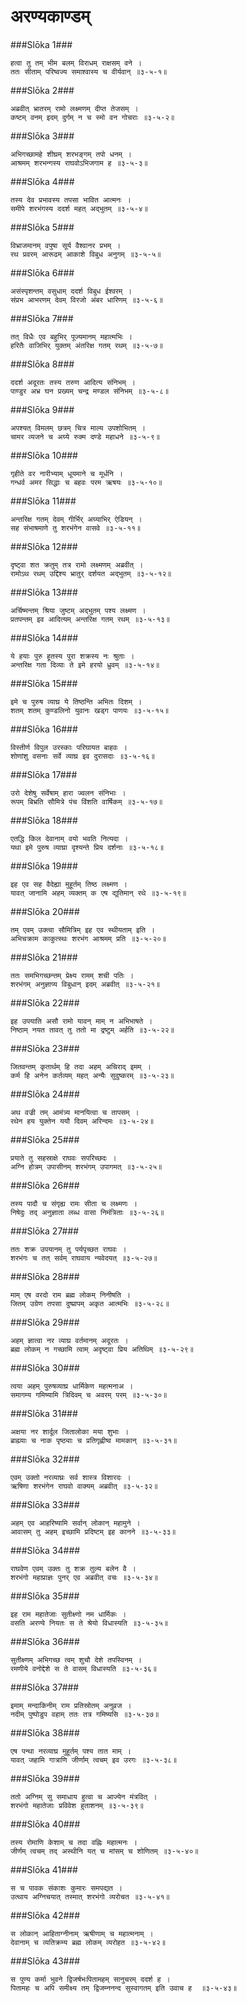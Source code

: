 अरण्यकाण्डम्
===============================


###Slōka 1###


    हत्वा तु तम् भीम बलम् विराधम् राक्षसम् वने ।
    ततः सीताम् परिष्वज्य समाश्वास्य च वीर्यवान् ॥३-५-१॥


###Slōka 2###


    अब्रवीत् भ्रातरम् रामो लक्ष्मणम् दीप्त तेजसम् ।
    कष्टम् वनम् इदम् दुर्गम् न च स्मो वन गोचराः ॥३-५-२॥


###Slōka 3###


    अभिगच्छामहे शीघ्रम् शरभङ्गम् तपो धनम् ।
    आश्रमम् शरभन्गस्य राघवोऽभिजगाम ह ॥३-५-३॥


###Slōka 4###


    तस्य देव प्रभावस्य तपसा भावित आत्मनः ।
    समीपे शरभंगस्य ददर्श महत् अद्भुतम् ॥३-५-४॥


###Slōka 5###


    विभ्राजमानम् वपुषा सूर्य वैश्वानर प्रभम् ।
    रथ प्रवरम् आरूढम् आकाशे विबुध अनुगम् ॥३-५-५॥


###Slōka 6###


    असंस्पृशन्तम् वसुधाम् ददर्श विबुध ईश्वरम् ।
    संप्रभ आभरणम् देवम् विरजो अंबर धारिणम् ॥३-५-६॥


###Slōka 7###


    तत् विधैः एव बहुभिर् पूज्यमानम् महात्मभिः ।
    हरितैः वाजिभिर् युक्तम् अंतरिक्ष गतम् रथम् ॥३-५-७॥


###Slōka 8###


    ददर्श अदूरतः तस्य तरुण आदित्य संनिभम् ।
    पाण्डुर अभ्र घन प्रख्यम् चन्द्र मण्डल संनिभम् ॥३-५-८॥


###Slōka 9###


    अपश्यत् विमलम् छत्रम् चित्र माल्य उपशोभितम् ।
    चामर व्यजने च अग्र्ये रुक्म दण्डे महाधने ॥३-५-९॥


###Slōka 10###


    गृहीते वर नारीभ्याम् धूयमाने च मूर्धनि ।
    गन्धर्व अमर सिद्धाः च बहवः परम ऋषयः ॥३-५-१०॥


###Slōka 11###


    अन्तरिक्ष गतम् देवम् गीर्भिर् अग्र्याभिर् ऐडियन् ।
    सह संभाषमाणे तु शरभंगेन वासवे ॥३-५-११॥


###Slōka 12###


    दृष्ट्वा शत क्रतुम् तत्र रामो लक्ष्मणम् अब्रवीत् ।
    रामोऽथ रथम् उद्दिश्य भ्रातुर् दर्शयत अद्भुतम् ॥३-५-१२॥


###Slōka 13###


    अर्चिष्मन्तम् श्रिया जुष्टम् अद्भुतम् पश्य लक्ष्मण ।
    प्रतपन्तम् इव आदित्यम् अन्तरिक्ष गतम् रथम् ॥३-५-१३॥


###Slōka 14###


    ये हयाः पुरु हूतस्य पुरा शक्रस्य नः श्रुताः ।
    अन्तरिक्ष गता दिव्याः ते इमे हरयो ध्रुवम् ॥३-५-१४॥


###Slōka 15###


    इमे च पुरुष व्याघ्र ये तिष्ठन्ति अभितः दिशम् ।
    शतम् शतम् कुण्डलिनो युवानः खड्ग पाणयः ॥३-५-१५॥


###Slōka 16###


    विस्तीर्ण विपुल उरस्काः परिघायत बाहवः ।
    शोणांशु वसनाः सर्वे व्याघ्र इव दुरासदाः ॥३-५-१६॥


###Slōka 17###


    उरो देशेषु सर्वेषाम् हारा ज्वलन संनिभाः ।
    रूपम् बिभ्रति सौमित्रे पंच विंशति वार्षिकम् ॥३-५-१७॥


###Slōka 18###


    एतद्धि किल देवानाम् वयो भवति नित्यदा ।
    यथा इमे पुरुष व्याघ्रा दृश्यन्ते प्रिय दर्शनाः ॥३-५-१८॥


###Slōka 19###


    इह एव सह वैदेह्या मुहूर्तम् तिष्ठ लक्ष्मण ।
    यावत् जानामि अहम् व्यक्तम् क एष द्युतिमान् रथे ॥३-५-१९॥


###Slōka 20###


    तम् एवम् उक्त्वा सौमित्रिम् इह एव स्थीयताम् इति ।
    अभिचक्राम काकुत्स्थः शरभंग आश्रमम् प्रति ॥३-५-२०॥


###Slōka 21###


    ततः समभिगच्छन्तम् प्रेक्ष्य रामम् शची पतिः ।
    शरभंगम् अनुज्ञाप्य विबुधान् इदम् अब्रवीत् ॥३-५-२१॥


###Slōka 22###


    इह उपयाति असौ रामो यावन् माम् न अभिभाषते ।
    निष्ठाम् नयत तावत् तु ततो मा द्रष्टुम् अर्हति ॥३-५-२२॥


###Slōka 23###


    जितवन्तम् कृतार्थम् हि तदा अहम् अचिराद् इमम् ।
    कर्म हि अनेन कर्तव्यम् महत् अन्यैः सुदुष्करम् ॥३-५-२३॥


###Slōka 24###


    अथ वज्री तम् आमंत्र्य मानयित्वा च तापसम् ।
    रथेन हय युक्तेन ययौ दिवम् अरिन्दमः ॥३-५-२४॥


###Slōka 25###


    प्रयाते तु सहस्राक्षे राघवः सपरिच्छदः ।
    अग्नि होत्रम् उपासीनम् शरभंगम् उपागमत् ॥३-५-२५॥


###Slōka 26###


    तस्य पादौ च संगृह्य रामः सीता च लक्ष्मणः ।
    निषेदुः तद् अनुज्ञाता लब्ध वासा निमंत्रिताः ॥३-५-२६॥


###Slōka 27###


    ततः शक्र उपयानम् तु पर्यपृच्छत राघवः ।
    शरभंगः च तत् सर्वम् राघवाय न्यवेदयत् ॥३-५-२७॥


###Slōka 28###


    माम् एष वरदो राम ब्रह्म लोकम् निनीषति ।
    जितम् उग्रेण तपसा दुष्प्रापम् अकृत आत्मभिः ॥३-५-२८॥


###Slōka 29###


    अहम् ज्ञात्वा नर व्याघ्र वर्तमानम् अदूरतः ।
    ब्रह्म लोकम् न गच्छामि त्वाम् अदृष्ट्वा प्रिय अतिथिम् ॥३-५-२९॥


###Slōka 30###


    त्वया अहम् पुरुषव्याघ्र धार्मिकेण महत्मनाअ ।
    समागम्य गमिष्यामि त्रिदिवम् च अवरम् परम् ॥३-५-३०॥


###Slōka 31###


    अक्षया नर शार्दूल जितालोका मया शुभाः ।
    ब्राह्म्याः च नाक पृष्ठ्याः च प्रतिगृह्णीष्व मामकान् ॥३-५-३१॥


###Slōka 32###


    एवम् उक्तो नरव्याघ्रः सर्व शास्त्र विशारदः ।
    ऋषिणा शरभंगेन राघवो वाक्यम् अब्रवीत् ॥३-५-३२॥


###Slōka 33###


    अहम् एव आहरिष्यामि सर्वान् लोकान् महामुने ।
    आवासम् तु अहम् इच्छामि प्रदिष्टम् इह कानने ॥३-५-३३॥


###Slōka 34###


    राघवेण एवम् उक्तः तु शक्र तुल्य बलेन वै ।
    शरभंगो महाप्राज्ञः पुनर् एव अब्रवीत् वचः ॥३-५-३४॥


###Slōka 35###


    इह राम महातेजाः सुतीक्ष्णो नम धार्मिकः ।
    वसति अरण्ये नियतः स ते श्रेयो विधास्यति ॥३-५-३५॥


###Slōka 36###


    सुतीक्ष्णम् अभिगच्छ त्वम् शुचौ देशे तपस्विनम् ।
    रमणीये वनोद्देशे स ते वासम् विधास्यति ॥३-५-३६॥


###Slōka 37###


    इमाम् मन्दाकिनीम् राम प्रतिस्रोतम् अनुव्रज ।
    नदीम् पुष्पोडुप वहाम् ततः तत्र गमिष्यसि ॥३-५-३७॥


###Slōka 38###


    एष पन्था नरव्याघ्र मुहूर्तम् पश्य तात माम् ।
    यावत् जहामि गात्राणि जीर्णाम् त्वचम् इव उरगः ॥३-५-३८॥


###Slōka 39###


    ततो अग्निम् सु समाधाय हुत्वा च आज्येन मंत्रवित् ।
    शरभंगो महातेजाः प्रविवेश हुताशनम् ॥३-५-३९॥


###Slōka 40###


    तस्य रोमाणि केशाम् च तदा वह्निः महात्मनः ।
    जीर्णम् त्वचम् तद् अस्थीनि यत् च मांसम् च शोणितम् ॥३-५-४०॥


###Slōka 41###


    स च पावक संकाशः कुमारः समपद्यत ।
    उत्थाय अग्निचयात् तस्मात् शरभंगो व्यरोचत ॥३-५-४१॥


###Slōka 42###


    स लोकान् आहिताग्नीनाम् ऋषीणाम् च महात्मनाम् ।
    देवानाम् च व्यतिक्रम्य ब्रह्म लोकम् व्यरोहत ॥३-५-४२॥


###Slōka 43###


    स पुण्य कर्मा भुवने द्विजर्षभःपितामहम् सानुचरम् ददर्श ह ।
    पितामहः च अपि समीक्ष्य तम् द्विजम्ननन्द सुस्वागतम् इति उवाच ह  ॥३-५-४३॥


